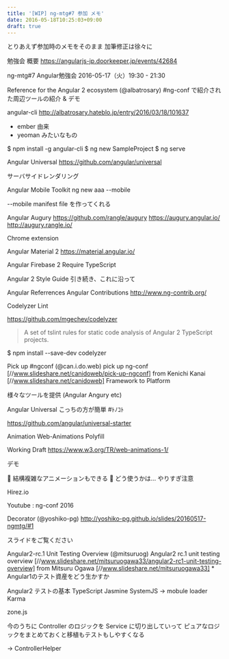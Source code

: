 ```yaml
---
title: '[WIP] ng-mtg#7 参加 メモ'
date: 2016-05-18T10:25:03+09:00
draft: true
---
```


とりあえず参加時のメモをそのまま
加筆修正は徐々に

勉強会 概要
https://angularjs-jp.doorkeeper.jp/events/42684

ng-mtg#7 Angular勉強会
2016-05-17（火）19:30 - 21:30


Reference for the Angular 2 ecosystem (@albatrosary)
#ng-conf で紹介された周辺ツールの紹介 & デモ

angular-cli
http://albatrosary.hateblo.jp/entry/2016/03/18/101637

 * ember 由来
 * yeoman みたいなもの

$ npm install -g angular-cli
$ ng new SampleProject
$ ng serve


Angular Universal
https://github.com/angular/universal

サーバサイドレンダリング

Angular Mobile Toolkit
ng new aaa --mobile


--mobile manifest file を作ってくれる

Angular Augury
https://github.com/rangle/augury
https://augury.angular.io/
http://augury.rangle.io/

Chrome extension

Angular Material 2
https://material.angular.io/

Angular Firebase 2
Require TypeScript

Angular 2 Style Guide
引き続き、これに沿って

Angular Referrences
Angular Contributions
http://www.ng-contrib.org/

Codelyzer
Lint

https://github.com/mgechev/codelyzer

> A set of tslint rules for static code analysis of Angular 2 TypeScript projects.


$ npm install --save-dev codelyzer


Pick up #ngconf (@can.i.do.web)
pick up ng-conf [//www.slideshare.net/canidoweb/pick-up-ngconf] from Kenichi
Kanai [//www.slideshare.net/canidoweb] Framework to Platform

様々なツールを提供 (Angular Angury etc)

Angular Universal
こっちの方が簡単 #ﾄﾉｺﾄ

https://github.com/angular/universal-starter

Animation
Web-Animations Polyfill

Working Draft
https://www.w3.org/TR/web-animations-1/

デモ

:memo: 結構複雑なアニメーションもできる
:memo: どう使うかは... やりすぎ注意

Hirez.io

Youtube : ng-conf 2016

Decorator (@yoshiko-pg)
http://yoshiko-pg.github.io/slides/20160517-ngmtg/#1

スライドをご覧ください

Angular2-rc.1 Unit Testing Overview (@mitsuruog)
Angular2 rc.1 unit testing overview
[//www.slideshare.net/mitsuruogawa33/angular2-rc1-unit-testing-overview] from
Mitsuru Ogawa [//www.slideshare.net/mitsuruogawa33]  * Angular1のテスト資産をどう生かすか

Angular2 テストの基本
TypeScript
Jasmine
SystemJS -> mobule loader
Karma

zone.js

今のうちに Controller のロジックを Service に切り出していって
ピュアなロジックをまとめておくと移植もテストもしやすくなる

-> ControllerHelper
